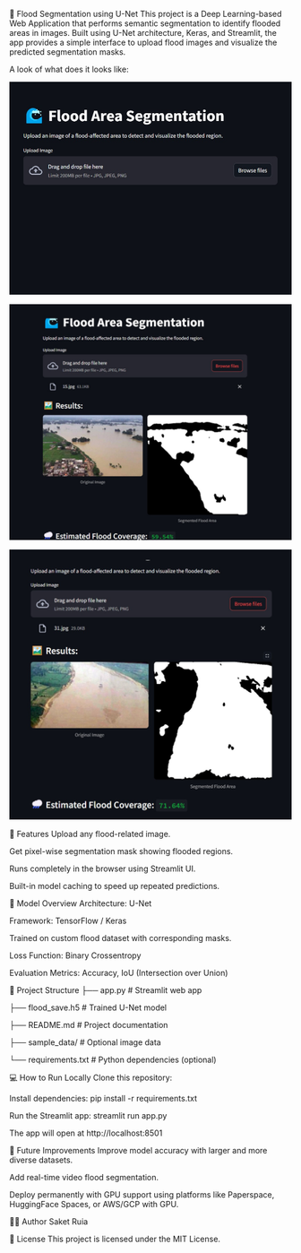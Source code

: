 🌊 Flood Segmentation using U-Net
This project is a Deep Learning-based Web Application that performs semantic segmentation to identify flooded areas in images. Built using U-Net architecture, Keras, and Streamlit, the app provides a simple interface to upload flood images and visualize the predicted segmentation masks.

A look of what does it looks like:

![alt text](image-2.png)

![alt text](image-1.png)

![alt text](image.png)

🚀 Features
Upload any flood-related image.

Get pixel-wise segmentation mask showing flooded regions.

Runs completely in the browser using Streamlit UI.

Built-in model caching to speed up repeated predictions.

🧠 Model Overview
Architecture: U-Net

Framework: TensorFlow / Keras

Trained on custom flood dataset with corresponding masks.

Loss Function: Binary Crossentropy

Evaluation Metrics: Accuracy, IoU (Intersection over Union)

📁 Project Structure
├── app.py                  # Streamlit web app

├── flood_save.h5          # Trained U-Net model

├── README.md              # Project documentation

├── sample_data/           # Optional image data

└── requirements.txt       # Python dependencies (optional)

💻 How to Run Locally
Clone this repository:

Install dependencies:
pip install -r requirements.txt

Run the Streamlit app:
streamlit run app.py

The app will open at http://localhost:8501

🧠 Future Improvements
Improve model accuracy with larger and more diverse datasets.

Add real-time video flood segmentation.

Deploy permanently with GPU support using platforms like Paperspace, HuggingFace Spaces, or AWS/GCP with GPU.

🙋‍♂️ Author
Saket Ruia


📜 License
This project is licensed under the MIT License.



